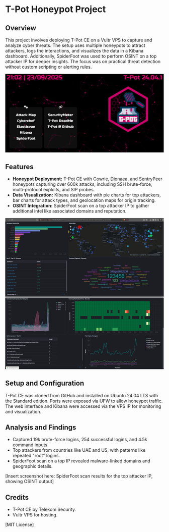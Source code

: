 # T-Pot Honeypot Project

## Overview
This project involves deploying T-Pot CE on a Vultr VPS to capture and analyze cyber threats. The setup uses multiple honeypots to attract attackers, logs the interactions, and visualizes the data in a Kibana dashboard. Additionally, SpiderFoot was used to perform OSINT on a top attacker IP for deeper insights. The focus was on practical threat detection without custom scripting or alerting rules.

![Tpot-web-interface](tpot_web.png)

## Features
- **Honeypot Deployment:** T-Pot CE with Cowrie, Dionaea, and SentryPeer honeypots capturing over 600k attacks, including SSH brute-force, multi-protocol exploits, and SIP probes.
- **Data Visualization:** Kibana dashboard with pie charts for top attackers, bar charts for attack types, and geolocation maps for origin tracking.
- **OSINT Integration:** SpiderFoot scan on a top attacker IP to gather additional intel like associated domains and reputation.

![Kibana-dashboard-1](dashboard_1.png)
![Kibana-dashboard-2](dashboard_2.png)

## Setup and Configuration
T-Pot CE was cloned from GitHub and installed on Ubuntu 24.04 LTS with the Standard edition. Ports were exposed via UFW to allow honeypot traffic. The web interface and Kibana were accessed via the VPS IP for monitoring and visualization.

## Analysis and Findings
- Captured 19k brute-force logins, 254 successful logins, and 4.5k command inputs.
- Top attackers from countries like UAE and US, with patterns like repeated "root" logins.
- SpiderFoot scan on a top IP revealed malware-linked domains and geographic details.

[Insert screenshot here: SpiderFoot scan results for the top attacker IP, showing OSINT output]

## Credits
- T-Pot CE by Telekom Security.
- Vultr VPS for hosting.

[MIT License]

